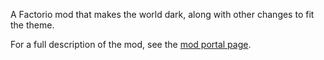 A Factorio mod that makes the world dark, along with other changes to fit the theme.

For a full description of the mod, see the [mod portal page](https://mods.factorio.com/mod/deadsun).